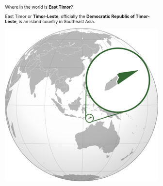 Where in the world is **East Timor**?
<!--question-->
East Timor  or **Timor-Leste**, officially the **Democratic Republic of Timor-Leste**, is an island country in Southeast Asia.

![Map of East Timor](images/Timor_Leste_(orthographic_projection).svg)